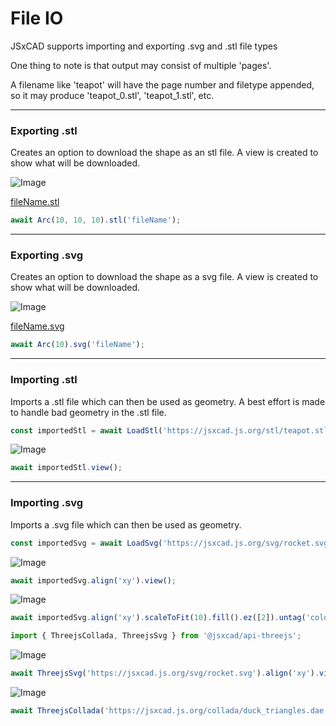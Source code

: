 # File IO
JSxCAD supports importing and exporting .svg and .stl file types

One thing to note is that output may consist of multiple 'pages'.

A filename like 'teapot' will have the page number and filetype appended, so it may produce 'teapot_0.stl', 'teapot_1.stl', etc.

---
### Exporting .stl
Creates an option to download the shape as an stl file. A view is created to show what will be downloaded.

![Image](file_import_and_export.md.$4_fileName.png)

[fileName.stl](file_import_and_export.fileName.stl)

```JavaScript
await Arc(10, 10, 10).stl('fileName');
```

---
### Exporting .svg
Creates an option to download the shape as a svg file. A view is created to show what will be downloaded.

![Image](file_import_and_export.md.$6_fileName.png)

[fileName.svg](file_import_and_export.fileName.svg)

```JavaScript
await Arc(10).svg('fileName');
```

---
### Importing .stl
Imports a .stl file which can then be used as geometry. A best effort is made to handle bad geometry in the .stl file.

```JavaScript
const importedStl = await LoadStl('https://jsxcad.js.org/stl/teapot.stl');
```

![Image](file_import_and_export.md.$8.png)

```JavaScript
await importedStl.view();
```

---
### Importing .svg
Imports a .svg file which can then be used as geometry.

```JavaScript
const importedSvg = await LoadSvg('https://jsxcad.js.org/svg/rocket.svg', { fill: false })
```

![Image](file_import_and_export.md.$10.png)

```JavaScript
await importedSvg.align('xy').view();
```

![Image](file_import_and_export.md.$11.png)

```JavaScript
await importedSvg.align('xy').scaleToFit(10).fill().ez([2]).untag('color:#090000').view();
```

```JavaScript
import { ThreejsCollada, ThreejsSvg } from '@jsxcad/api-threejs';
```

![Image](file_import_and_export.md.$12.png)

```JavaScript
await ThreejsSvg('https://jsxcad.js.org/svg/rocket.svg').align('xy').view();
```

![Image](file_import_and_export.md.$13.png)

```JavaScript
await ThreejsCollada('https://jsxcad.js.org/collada/duck_triangles.dae').rx(1/4).view();
```

